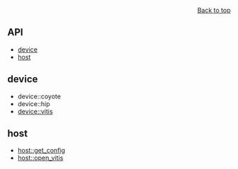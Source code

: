 <div id="readme" class="Box-body readme blob js-code-block-container">
<article class="markdown-body entry-content p-3 p-md-6" itemprop="text">
<p align="right">
<a href="https://github.com/fpgasystems/sgrt/tree/main#--systems-group-runtime">Back to top</a>
</p>

# API

* [device](#device)
* [host](#host)

## device

* device::coyote
* device::hip
* [device::vitis]()

## host

* [host::get_config](#program)
* [host::open_vitis](./manual/host_open_vitis.md)